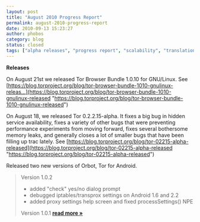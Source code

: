 ```yaml
---
layout: post
title: "August 2010 Progress Report"
permalink: august-2010-progress-report
date: 2010-09-13 15:23:27
author: phobos
category: blog
status: closed
tags: ["alpha releases", "progress report", "scalability", "translations"]
---
```


**Releases**

On August 21st we released Tor Browser Bundle 1.0.10 for GNU/Linux. See [https://blog.torproject.org/blog/tor-browser-bundle-1010-gnulinux-releas...](https://blog.torproject.org/blog/tor-browser-bundle-1010-gnulinux-released "https://blog.torproject.org/blog/tor-browser-bundle-1010-gnulinux-released")

On August 18, we released Tor 0.2.2.15-alpha. It fixes a big bug in hidden service availability, fixes a variety of other bugs that were preventing performance experiments from moving forward, fixes several bothersome memory leaks, and generally closes a lot of smaller bugs that have been filling up trac lately. See [https://blog.torproject.org/blog/tor-02215-alpha-released](https://blog.torproject.org/blog/tor-02215-alpha-released "https://blog.torproject.org/blog/tor-02215-alpha-released")

Released two new versions of Orbot, Tor for Android.  

> Version 1.0.2  
>  - added "check" yes/no dialog prompt  
>  - debugged iptables/transprox settings on Android 1.6 and 2.2  
>  - added proxy settings help screen and fixed processSettings() NPE
>
> Version 1.0.1 [**read more »**](https://blog.torproject.org/blog/august-2010-progress-report)
